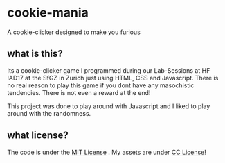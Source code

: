 # cookie-mania
A cookie-clicker designed to make you furious

## what is this?
Its a cookie-clicker game I programmed during our Lab-Sessions at HF IAD17 at the SfGZ in Zurich just using HTML, CSS and Javascript. There is no real reason to play this game if you dont have any masochistic tendencies. There is not even a reward at the end!

This project was done to play around with Javascript and I liked to play around with the randomness.

## what license?
The code is under the [MIT License](https://github.com/marc-hatt/cookie-mania/blob/master/LICENSE "MIT License")
. My assets are under [CC License](https://creativecommons.org/licenses/by/4.0/ "CC License")!
